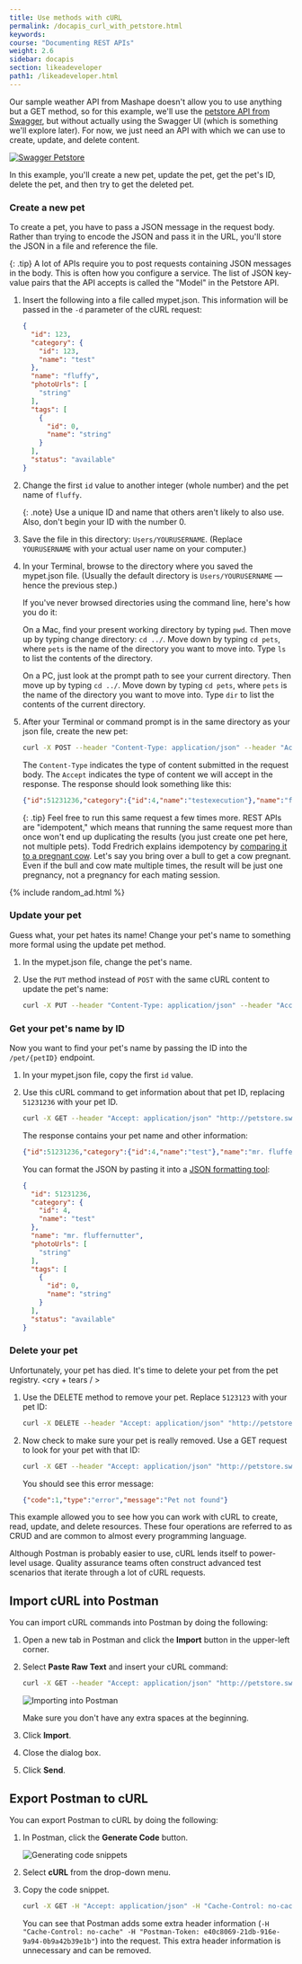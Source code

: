 ```yaml
---
title: Use methods with cURL
permalink: /docapis_curl_with_petstore.html
keywords:
course: "Documenting REST APIs"
weight: 2.6
sidebar: docapis
section: likeadeveloper
path1: /likeadeveloper.html
---
```


Our sample weather API from Mashape doesn't allow you to use anything but a GET method, so for this example, we'll use the [petstore API from Swagger](http://petstore.swagger.io/), but without actually using the Swagger UI (which is something we'll explore later). For now, we just need an API with which we can use to create, update, and delete content.

<a href="http://petstore.swagger.io/" class="noExtIcon"><img src="images/petstore.png" alt="Swagger Petstore" /></a>

In this example, you'll create a new pet, update the pet, get the pet's ID, delete the pet, and then try to get the deleted pet.

### Create a new pet

To create a pet, you have to pass a JSON message in the request body. Rather than trying to encode the JSON and pass it in the URL, you'll store the JSON in a file and reference the file.

{: .tip}
A lot of APIs require you to post requests containing JSON messages in the body. This is often how you configure a service. The list of JSON key-value pairs that the API accepts is called the "Model" in the Petstore API.

1.  Insert the following into a file called mypet.json. This information will be passed in the `-d` parameter of the cURL request:

    ```json
    {
      "id": 123,
      "category": {
        "id": 123,
        "name": "test"
      },
      "name": "fluffy",
      "photoUrls": [
        "string"
      ],
      "tags": [
        {
          "id": 0,
          "name": "string"
        }
      ],
      "status": "available"
    }
    ```

2.  Change the first `id` value to another integer (whole number) and the pet name of `fluffy`.

    {: .note}
    Use a unique ID and name that others aren't likely to also use. Also, don't begin your ID with the number 0.

3.  Save the file in this directory: `Users/YOURUSERNAME`. (Replace `YOURUSERNAME` with your actual user name on your computer.)
4.  In your Terminal, browse to the directory where you saved the mypet.json file. (Usually the default directory is `Users/YOURUSERNAME` &mdash; hence the previous step.)

    If you've never browsed directories using the command line, here's how you do it:

    On a Mac, find your present working directory by typing `pwd`. Then move up by typing change directory: `cd ../`. Move down by typing `cd pets`, where `pets` is the name of the directory you want to move into. Type `ls` to list the contents of the directory.

    On a PC, just look at the prompt path to see your current directory. Then move up by typing `cd ../`. Move down by typing `cd pets`, where `pets` is the name of the directory you want to move into. Type `dir` to list the contents of the current directory.

3.  After your Terminal or command prompt is in the same directory as your json file, create the new pet:

    ```bash
    curl -X POST --header "Content-Type: application/json" --header "Accept: application/json" -d @mypet.json "http://petstore.swagger.io/v2/pet"
    ```

    The `Content-Type` indicates the type of content submitted in the request body. The `Accept` indicates the type of content we will accept in the response. The response should look something like this:

    ```json
    {"id":51231236,"category":{"id":4,"name":"testexecution"},"name":"fluffernutter","photoUrls":["string"],"tags":[{"id":0,"name":"string"}],"status":"available"}
    ```

    {: .tip}
    Feel free to run this same request a few times more. REST APIs are \"idempotent,\" which means that running the same request more than once won't end up duplicating the results (you just create one pet here, not multiple pets). Todd Fredrich explains idempotency by [comparing it to a pregnant cow](http://www.restapitutorial.com/lessons/idempotency.html). Let's say you bring over a bull to get a cow pregnant. Even if the bull and cow mate multiple times, the result will be just one pregnancy, not a pregnancy for each mating session.

{% include random_ad.html %}

### Update your pet

Guess what, your pet hates its name! Change your pet's name to something more formal using the update pet method.

1.  In the mypet.json file, change the pet's name.
2.  Use the `PUT` method instead of `POST` with the same cURL content to update the pet's name:

    ```bash
    curl -X PUT --header "Content-Type: application/json" --header "Accept: application/json" -d @mypet.json "http://petstore.swagger.io/v2/pet"
    ```

### Get your pet's name by ID

Now you want to find your pet's name by passing the ID into the `/pet/{petID}` endpoint.

1.  In your mypet.json file, copy the first `id` value.
2.  Use this cURL command to get information about that pet ID, replacing `51231236` with your pet ID.

    ```bash
    curl -X GET --header "Accept: application/json" "http://petstore.swagger.io/v2/pet/51231236"
    ```

    The response contains your pet name and other information:

    ```json
    {"id":51231236,"category":{"id":4,"name":"test"},"name":"mr. fluffernutter","photoUrls":["string"],"tags":[{"id":0,"name":"string"}],"status":"available"}
    ```

    You can format the JSON by pasting it into a [JSON formatting tool](http://jsonprettyprint.com/):

    ```json
    {
      "id": 51231236,
      "category": {
        "id": 4,
        "name": "test"
      },
      "name": "mr. fluffernutter",
      "photoUrls": [
        "string"
      ],
      "tags": [
        {
          "id": 0,
          "name": "string"
        }
      ],
      "status": "available"
    }
    ```

### Delete your pet

Unfortunately, your pet has died. It's time to delete your pet from the pet registry. &lt;cry + tears / &gt;

1.  Use the DELETE method to remove your pet. Replace `5123123` with your pet ID:

    ```bash
    curl -X DELETE --header "Accept: application/json" "http://petstore.swagger.io/v2/pet/5123123"
    ```

2.  Now check to make sure your pet is really removed. Use a GET request to look for your pet with that ID:

    ```bash
    curl -X GET --header "Accept: application/json" "http://petstore.swagger.io/v2/pet/5123123"
    ```

    You should see this error message:

    ```json
    {"code":1,"type":"error","message":"Pet not found"}
    ```

This example allowed you to see how you can work with cURL to create, read, update, and delete resources. These four operations are referred to as CRUD and are common to almost every programming language.

Although Postman is probably easier to use, cURL lends itself to power-level usage. Quality assurance teams often construct advanced test scenarios that iterate through a lot of cURL requests.

## Import cURL into Postman

You can import cURL commands into Postman by doing the following:

1.  Open a new tab in Postman and click the **Import** button in the upper-left corner.
2.  Select **Paste Raw Text** and insert your cURL command:

    ```bash
    curl -X GET --header "Accept: application/json" "http://petstore.swagger.io/v2/pet/5123123"
    ```

    <img src="images/postmanimport.png" alt="Importing into Postman" />

    Make sure you don't have any extra spaces at the beginning.

3.  Click **Import**.
4.  Close the dialog box.
5.  Click **Send**.

## Export Postman to cURL

You can export Postman to cURL by doing the following:

1.  In Postman, click the **Generate Code** button.

    <img src="images/postmangeneratecodesnippet.png" alt="Generating code snippets" />

2.  Select **cURL** from the drop-down menu.
3.  Copy the code snippet.

    ```bash
    curl -X GET -H "Accept: application/json" -H "Cache-Control: no-cache" -H "Postman-Token: e40c8069-21db-916e-9a94-0b9a42b39e1b" 'http://petstore.swagger.io/v2/pet/5123123'
    ```

    You can see that Postman adds some extra header information (`-H "Cache-Control: no-cache" -H "Postman-Token: e40c8069-21db-916e-9a94-0b9a42b39e1b"`) into the request. This extra header information is unnecessary and can be removed.
